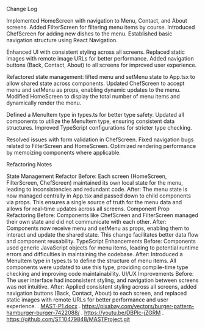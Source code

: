Change Log

Implemented HomeScreen with navigation to Menu, Contact, and About screens.
Added FilterScreen for filtering menu items by course.
Introduced ChefScreen for adding new dishes to the menu.
Established basic navigation structure using React Navigation.

Enhanced UI with consistent styling across all screens.
Replaced static images with remote image URLs for better performance.
Added navigation buttons (Back, Contact, About) to all screens for improved user experience.

Refactored state management: lifted menu and setMenu state to App.tsx to allow shared state across components.
Updated ChefScreen to accept menu and setMenu as props, enabling dynamic updates to the menu.
Modified HomeScreen to display the total number of menu items and dynamically render the menu.

Defined a MenuItem type in types.ts for better type safety.
Updated all components to utilize the MenuItem type, ensuring consistent data structures.
Improved TypeScript configurations for stricter type checking.

Resolved issues with form validation in ChefScreen.
Fixed navigation bugs related to FilterScreen and HomeScreen.
Optimized rendering performance by memoizing components where applicable.

Refactoring Notes

State Management Refactor
Before: Each screen (HomeScreen, FilterScreen, ChefScreen) maintained its own local state for the menu, leading to inconsistencies and redundant code.
After: The menu state is now managed centrally in App.tsx and passed down to child components via props. This ensures a single source of truth for the menu data and allows for real-time updates across all screens.
Component Prop Refactoring
Before: Components like ChefScreen and FilterScreen managed their own state and did not communicate with each other.
After: Components now receive menu and setMenu as props, enabling them to interact and update the shared state. This change facilitates better data flow and component reusability.
TypeScript Enhancements
Before: Components used generic JavaScript objects for menu items, leading to potential runtime errors and difficulties in maintaining the codebase.
After: Introduced a MenuItem type in types.ts to define the structure of menu items. All components were updated to use this type, providing compile-time type checking and improving code maintainability.
UI/UX Improvements
Before: The user interface had inconsistent styling, and navigation between screens was not intuitive.
After: Applied consistent styling across all screens, added navigation buttons (Back, Contact, About) to each screen, and replaced static images with remote URLs for better performance and user experience.
.
[MAST-P1.docx](https://github.com/user-attachments/files/23060155/MAST-P1.docx)
.
https://pixabay.com/vectors/burger-pattern-hamburger-burger-7422088/
.
https://youtu.be/DBPlc-jZGRM
.
https://github.com/ST10479848/MASTProject.git
